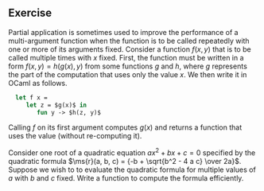   
## Exercise
  Partial application is sometimes used to improve the performance of a multi-argument function when
  the function is to be called repeatedly with one or more of its arguments fixed.  Consider a
  function $f(x, y)$ that is to be called multiple times with $x$ fixed.  First, the function must be
  written in a form $f(x, y) = h(g(x), y)$ from some functions $g$ and $h$, where $g$ represents the
  part of the computation that uses only the value $x$.  We then write it in OCaml as follows.
  
```ocaml
  let f x =
     let z = $g(x)$ in
        fun y -> $h(z, y)$
```
  Calling $f$ on its first argument computes $g(x)$ and returns a function that uses the value
  (without re-computing it).
  
  Consider one root of a quadratic equation $a x^2 + b x + c = 0$ specified by the quadratic formula
  $\ms{r}(a, b, c) = {-b + \sqrt{b^2 - 4 a c} \over 2a}$.  Suppose we wish to to evaluate the
  quadratic formula for multiple values of $a$ with $b$ and $c$ fixed.  Write a function to compute
  the formula efficiently.
  
